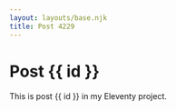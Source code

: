 ```yaml
---
layout: layouts/base.njk
title: Post 4229
---
```


# Post {{ id }}

This is post {{ id }} in my Eleventy project.
